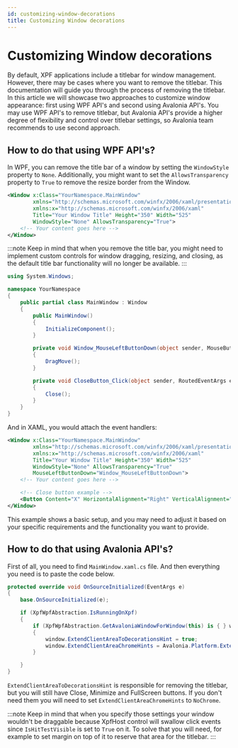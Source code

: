 ```yaml
---
id: customizing-window-decorations
title: Customizing Window decorations
---
```


# Customizing Window decorations

By default, XPF applications include a titlebar for window management. However, there may be cases where you want to remove the titlebar. This documentation will guide you through the process of removing the titlebar.
In this article we will showcase two approaches to customize window appearance: first using WPF API's and second using Avalonia API's.
You may use WPF API's to remove titlebar, but Avalonia API's provide a higher degree of flexibility and control over titlebar settings, so Avalonia team recommends to use second approach.

## How to do that using WPF API's?
In WPF, you can remove the title bar of a window by setting the `WindowStyle` property to `None`. Additionally, you might want to set the `AllowsTransparency` property to `True` to remove the resize border from the Window.
```xml
<Window x:Class="YourNamespace.MainWindow"
        xmlns="http://schemas.microsoft.com/winfx/2006/xaml/presentation"
        xmlns:x="http://schemas.microsoft.com/winfx/2006/xaml"
        Title="Your Window Title" Height="350" Width="525"
        WindowStyle="None" AllowsTransparency="True">
    <!-- Your content goes here -->
</Window>
```

:::note
Keep in mind that when you remove the title bar, you might need to implement custom controls for window dragging, resizing, and closing, as the default title bar functionality will no longer be available.
:::

```csharp
using System.Windows;

namespace YourNamespace
{
    public partial class MainWindow : Window
    {
        public MainWindow()
        {
            InitializeComponent();
        }

        private void Window_MouseLeftButtonDown(object sender, MouseButtonEventArgs e)
        {
            DragMove();
        }

        private void CloseButton_Click(object sender, RoutedEventArgs e)
        {
            Close();
        }
    }
}
```

And in XAML, you would attach the event handlers:

```xml
<Window x:Class="YourNamespace.MainWindow"
        xmlns="http://schemas.microsoft.com/winfx/2006/xaml/presentation"
        xmlns:x="http://schemas.microsoft.com/winfx/2006/xaml"
        Title="Your Window Title" Height="350" Width="525"
        WindowStyle="None" AllowsTransparency="True"
        MouseLeftButtonDown="Window_MouseLeftButtonDown">
    <!-- Your content goes here -->

    <!-- Close button example -->
    <Button Content="X" HorizontalAlignment="Right" VerticalAlignment="Top" Margin="0,5,5,0" Click="CloseButton_Click"/>
</Window>
```

This example shows a basic setup, and you may need to adjust it based on your specific requirements and the functionality you want to provide.

## How to do that using Avalonia API's?

First of all, you need to find `MainWindow.xaml.cs` file. And then everything you need is to paste the code below.

```csharp
protected override void OnSourceInitialized(EventArgs e)
{
    base.OnSourceInitialized(e);

    if (XpfWpfAbstraction.IsRunningOnXpf)
    {
        if (XpfWpfAbstraction.GetAvaloniaWindowForWindow(this) is { } window)
        {
            window.ExtendClientAreaToDecorationsHint = true;
            window.ExtendClientAreaChromeHints = Avalonia.Platform.ExtendClientAreaChromeHints.NoChrome;
        }

    }
}
```
`ExtendClientAreaToDecorationsHint` is responsible for removing the titlebar, but you will still have Close, Minimize and FullScreen buttons. 
If you don't need them you will need to set `ExtendClientAreaChromeHints` to `NoChrome`.

:::note
Keep in mind that when you specify those settings your window wouldn't be draggable because XpfHost control will swallow click events since `IsHitTestVisible` is set to `True` on it. To solve that you will need, for example to set margin on top of it to reserve that area for the titlebar.
:::
